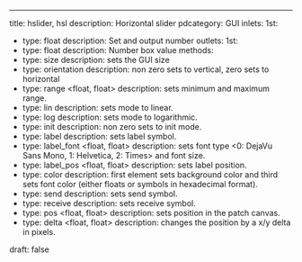 ---
title: hslider, hsl
description: Horizontal slider
pdcategory: GUI
inlets:
  1st:
  - type: float
    description: Set and output number
outlets:
  1st:
  - type: float
    description: Number box value
methods:
- type: size <float>
  description: sets the GUI size
- type: orientation <float>
  description: non zero sets to vertical, zero sets to horizontal
- type: range <float, float>
  description: sets minimum and maximum range.
- type: lin
  description: sets mode to linear.
- type: log
  description: sets mode to logarithmic.
- type: init <float>
  description: non zero sets to init mode.
- type: label <symbol>
  description: sets label symbol.
- type: label_font <float, float>
  description: sets font type <0: DejaVu Sans Mono, 1: Helvetica, 2: Times> and font size.
- type: label_pos <float, float>
  description: sets label position.
- type: color <list>
  description: first element sets background color and third sets font color (either floats or symbols in hexadecimal format).
- type: send <symbol>
  description: sets send symbol.
- type: receive <symbol>
  description: sets receive symbol.
- type: pos <float, float>
  description: sets position in the patch canvas.
- type: delta <float, float>
  description: changes the position by a x/y delta in pixels.

draft: false